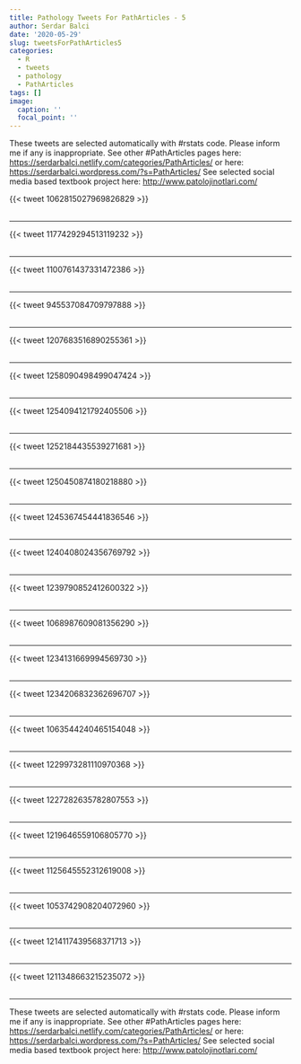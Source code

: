 ```yaml
---
title: Pathology Tweets For PathArticles - 5
author: Serdar Balci
date: '2020-05-29'
slug: tweetsForPathArticles5
categories:
  - R
  - tweets
  - pathology
  - PathArticles
tags: []
image:
  caption: ''
  focal_point: ''
---
```



These tweets are selected automatically with #rstats code. Please inform me if any is inappropriate.
See other #PathArticles pages here: https://serdarbalci.netlify.com/categories/PathArticles/  or here: https://serdarbalci.wordpress.com/?s=PathArticles/ 
See selected social media based textbook project here: http://www.patolojinotlari.com/

{{< tweet 1062815027969826829 >}}
<br>
<br>
<hr>
{{< tweet 1177429294513119232 >}}
<br>
<br>
<hr>
{{< tweet 1100761437331472386 >}}
<br>
<br>
<hr>
{{< tweet 945537084709797888 >}}
<br>
<br>
<hr>
{{< tweet 1207683516890255361 >}}
<br>
<br>
<hr>
{{< tweet 1258090498499047424 >}}
<br>
<br>
<hr>
{{< tweet 1254094121792405506 >}}
<br>
<br>
<hr>
{{< tweet 1252184435539271681 >}}
<br>
<br>
<hr>
{{< tweet 1250450874180218880 >}}
<br>
<br>
<hr>
{{< tweet 1245367454441836546 >}}
<br>
<br>
<hr>
{{< tweet 1240408024356769792 >}}
<br>
<br>
<hr>
{{< tweet 1239790852412600322 >}}
<br>
<br>
<hr>
{{< tweet 1068987609081356290 >}}
<br>
<br>
<hr>
{{< tweet 1234131669994569730 >}}
<br>
<br>
<hr>
{{< tweet 1234206832362696707 >}}
<br>
<br>
<hr>
{{< tweet 1063544240465154048 >}}
<br>
<br>
<hr>
{{< tweet 1229973281110970368 >}}
<br>
<br>
<hr>
{{< tweet 1227282635782807553 >}}
<br>
<br>
<hr>
{{< tweet 1219646559106805770 >}}
<br>
<br>
<hr>
{{< tweet 1125645552312619008 >}}
<br>
<br>
<hr>
{{< tweet 1053742908204072960 >}}
<br>
<br>
<hr>
{{< tweet 1214117439568371713 >}}
<br>
<br>
<hr>
{{< tweet 1211348663215235072 >}}
<br>
<br>
<hr>


These tweets are selected automatically with #rstats code. Please inform me if any is inappropriate.
See other #PathArticles pages here: https://serdarbalci.netlify.com/categories/PathArticles/  or here: https://serdarbalci.wordpress.com/?s=PathArticles/ 
See selected social media based textbook project here: http://www.patolojinotlari.com/

